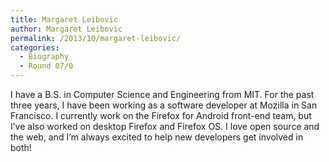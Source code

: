 ```yaml
---
title: Margaret Leibovic
author: Margaret Leibovic
permalink: /2013/10/margaret-leibovic/
categories:
  - Biography
  - Round 07/0
---
```

I have a B.S. in Computer Science and Engineering from MIT. For the past three years, I have been working as a software developer at Mozilla in San Francisco. I currently work on the Firefox for Android front-end team, but I&#8217;ve also worked on desktop Firefox and Firefox OS. I love open source and the web, and I&#8217;m always excited to help new developers get involved in both!
